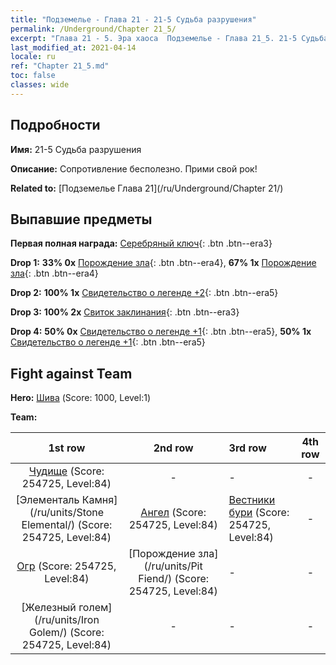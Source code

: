 ```yaml
---
title: "Подземелье - Глава 21 - 21-5 Судьба разрушения"
permalink: /Underground/Chapter 21_5/
excerpt: "Глава 21 - 5. Эра хаоса  Подземелье - Глава 21_5. 21-5 Судьба разрушения"
last_modified_at: 2021-04-14
locale: ru
ref: "Chapter 21_5.md"
toc: false
classes: wide
---
```


## Подробности

 **Имя:** 21-5 Судьба разрушения

 **Описание:** Сопротивление бесполезно. Прими свой рок!

 **Related to:** [Подземелье Глава 21](/ru/Underground/Chapter 21/)

## Выпавшие предметы

 **Первая полная награда:** [Серебряный ключ](/ru/Items/con_693/){: .btn .btn--era3}

 **Drop 1:** **33% 0x** [Порождение зла](/ru/Items/unt_230/){: .btn .btn--era4}, **67% 1x** [Порождение зла](/ru/Items/unt_230/){: .btn .btn--era4}

 **Drop 2:** **100% 1x** [Свидетельство о легенде +2](/ru/Items/mat_81/){: .btn .btn--era5}

 **Drop 3:** **100% 2x** [Свиток заклинания](/ru/Items/con_694/){: .btn .btn--era3}

 **Drop 4:** **50% 0x** [Свидетельство о легенде +1](/ru/Items/mat_74/){: .btn .btn--era5}, **50% 1x** [Свидетельство о легенде +1](/ru/Items/mat_74/){: .btn .btn--era5}


## Fight against Team
 **Hero:** [Шива](/ru/heroes/Shiva/) (Score: 1000, Level:1)

 **Team:**


  | 1st row | 2nd row | 3rd row | 4th row |
  |:----:|:----:|:----|:----:|
  | [Чудище](/ru/units/Behemoth/) (Score: 254725, Level:84)  | - | - | - |
  | [Элементаль Камня](/ru/units/Stone Elemental/) (Score: 254725, Level:84)  | [Ангел](/ru/units/Angel/) (Score: 254725, Level:84)  | [Вестники бури](/ru/units/Stormbringer/) (Score: 254725, Level:84)  | - |
  | [Огр](/ru/units/Ogre/) (Score: 254725, Level:84)  | [Порождение зла](/ru/units/Pit Fiend/) (Score: 254725, Level:84)  | - | - |
  | [Железный голем](/ru/units/Iron Golem/) (Score: 254725, Level:84)  | - | - | - |


